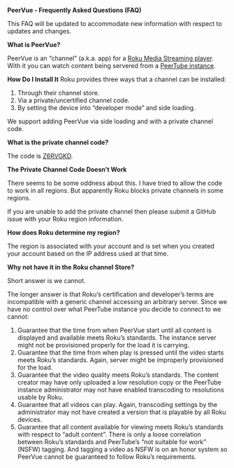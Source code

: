**PeerVue - Frequently Asked Questions (FAQ)**

This FAQ will be updated to accommodate new information with respect to updates and changes.

**What is PeerVue?**

PeerVue is an “channel” (a.k.a. app) for a [Roku Media Streaming player](https://en.wikipedia.org/wiki/Roku#Roku_streaming_players). With it you can watch content being servered from a [PeerTube instance](https://joinpeertube.org/).

**How Do I Install It**
Roku provides three ways that a channel can be installed:

1. Through their channel store.
2. Via a private/uncertified channel code.
3. By setting the device into “developer mode” and side loading.

We support adding PeerVue via side loading and with a private channel code.

**What is the private channel code?**

The code is [Z6RVGKD](https://my.roku.com/add/Z6RVGKD).

**The Private Channel Code Doesn’t Work**

There seems to be some oddness about this. I have tried to allow the code to work in all regions. But apparently Roku blocks private channels in some regions.

If you are unable to add the private channel then please submit a GitHub issue with your Roku region information.

**How does Roku determine my region?**

The region is associated with your account and is set when you created your account based on the IP address used at that time.

**Why not have it in the Roku channel Store?**

Short answer is we cannot.

The longer answer is that Roku’s certification and developer’s terms are incompatible with a generic channel accessing an arbitrary server. Since we have no control over what PeerTube instance you decide to connect to we cannot:
1. Guarantee that the time from when PeerVue start until all content is displayed and available meets Roku’s standards. The instance server might not be provisioned properly for the load it is carrying.
2. Guarantee that the time from when play is pressed until the video starts meets Roku’s standards. Again, server might be improperly provisioned for the load.
3. Guarantee that the video quality meets Roku’s standards. The content creator may have only uploaded a low resolution copy or the PeerTube instance administrator may not have enabled transcoding to resolutions usable by Roku.
4. Guarantee that all videos can play. Again, transcoding settings by the administrator may not have created a version that is playable by all Roku devices.
5. Guarantee that all content available for viewing meets Roku’s standards with respect to “adult content”. There is only a loose correlation between Roku’s standards and PeerTube’s “not suitable for work” (NSFW) tagging. And tagging a video as NSFW is on an honor system so PeerVue cannot be guaranteed to follow Roku’s requirements.
